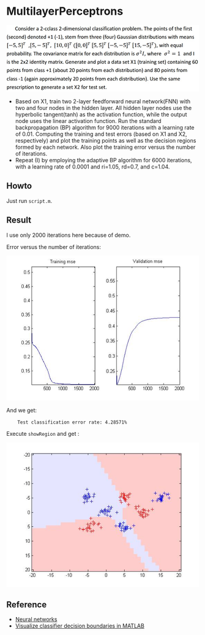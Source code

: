 MultilayerPerceptrons
==
![question](https://raw.githubusercontent.com/timmy00274672/MultilayerPerceptrons/master/img/question.jpg)

- Based on X1, train two 2-layer feedforward neural network(FNN) with two 
and four nodes in the hidden layer. All hidden layer nodes use the 
hyperbolic tangent(tanh) as the activation function, while the output node 
uses the linear activation function. Run the standard backpropagation (BP)
algorithm for 9000 iterations with a learning rate of 0.01. Computing the 
training and test errors (based on X1 and X2, respectively) and plot the 
training points as well as the decision regions formed by each network. 
Also plot the training error versus the number of iterations.
- Repeat (I) by employing the adaptive BP algorithm for 6000 iterations, with 
a learning rate of 0.0001 and ri=1.05, rd=0.7, and c=1.04.

## Howto
Just run `script.m`.

## Result
I use only 2000 iterations here because of demo.

Error versus the number of iterations:

![error_iteration](https://raw.githubusercontent.com/timmy00274672/MultilayerPerceptrons/master/img/error_iteration.jpg)

And we get:

```
	Test classification error rate: 4.28571%
```

Execute `showRegion` and get :

![region](https://raw.githubusercontent.com/timmy00274672/MultilayerPerceptrons/master/img/region.jpg)

## Reference

- [Neural networks](http://lab.fs.uni-lj.si/lasin/?page_id=29&lang=en)
- [Visualize classifier decision boundaries in MATLAB](http://www.peteryu.ca/tutorials/matlab/visualize_decision_boundaries)